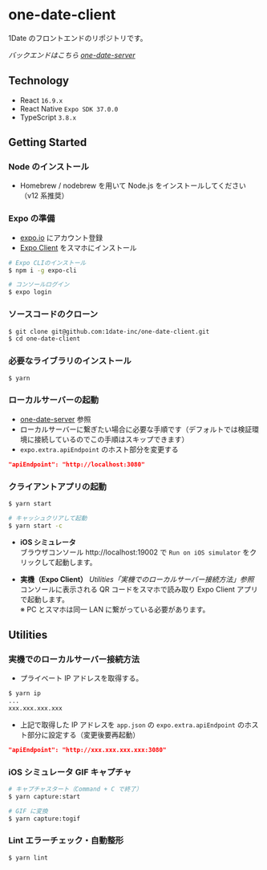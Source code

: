 # one-date-client

1Date のフロントエンドのリポジトリです。

_バックエンドはこちら [one-date-server](https://github.com/1date-inc/one-date-server)_

## Technology

- React `16.9.x`
- React Native `Expo SDK 37.0.0`
- TypeScript `3.8.x`

## Getting Started

### Node のインストール

- Homebrew / nodebrew を用いて Node.js をインストールしてください（v12 系推奨）

### Expo の準備

- [expo.io](https://expo.io) にアカウント登録
- [Expo Client](https://itunes.apple.com/jp/app/expo-client/id982107779) をスマホにインストール

```bash
# Expo CLIのインストール
$ npm i -g expo-cli

# コンソールログイン
$ expo login
```

### ソースコードのクローン

```bash
$ git clone git@github.com:1date-inc/one-date-client.git
$ cd one-date-client
```

### 必要なライブラリのインストール

```bash
$ yarn
```

### ローカルサーバーの起動

- [one-date-server](https://github.com/1date-inc/one-date-server) 参照
- ローカルサーバーに繋ぎたい場合に必要な手順です（デフォルトでは検証環境に接続しているのでこの手順はスキップできます）
- `expo.extra.apiEndpoint` のホスト部分を変更する

```json
"apiEndpoint": "http://localhost:3080"
```

### クライアントアプリの起動

```bash
$ yarn start

# キャッシュクリアして起動
$ yarn start -c
```

- **iOS シミュレータ**  
  ブラウザコンソール http://localhost:19002 で `Run on iOS simulator` をクリックして起動します。

- **実機（Expo Client）** _Utilities「実機でのローカルサーバー接続方法」参照_  
  コンソールに表示される QR コードをスマホで読み取り Expo Client アプリで起動します。  
  ※ PC とスマホは同一 LAN に繋がっている必要があります。

## Utilities

### 実機でのローカルサーバー接続方法

- プライベート IP アドレスを取得する。

```bash
$ yarn ip
...
xxx.xxx.xxx.xxx
```

- 上記で取得した IP アドレスを `app.json` の `expo.extra.apiEndpoint` のホスト部分に設定する（変更後要再起動）

```json
"apiEndpoint": "http://xxx.xxx.xxx.xxx:3080"
```

### iOS シミュレータ GIF キャプチャ

```bash
# キャプチャスタート（Command + C で終了）
$ yarn capture:start

# GIF に変換
$ yarn capture:togif
```

### Lint エラーチェック・自動整形

```bash
$ yarn lint
```

